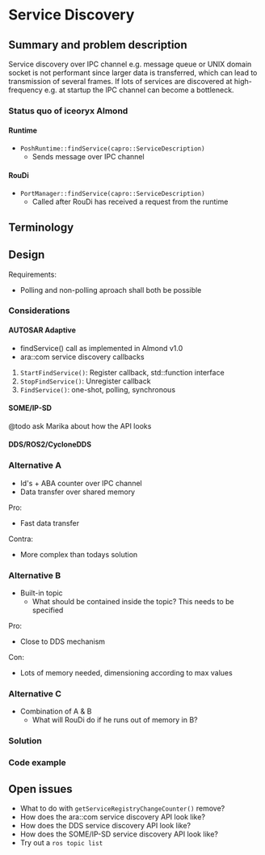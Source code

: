 # Service Discovery

## Summary and problem description

Service discovery over IPC channel e.g. message queue or UNIX domain socket is not performant since larger data is transferred, which can lead to transmission of several frames. If lots of services are discovered at high-frequency e.g. at startup the IPC channel can become a bottleneck.

### Status quo of iceoryx Almond

#### Runtime

* `PoshRuntime::findService(capro::ServiceDescription)`
  * Sends message over IPC channel

#### RouDi

* `PortManager::findService(capro::ServiceDescription)`
  * Called after RouDi has received a request from the runtime

## Terminology

## Design

Requirements:

* Polling and non-polling aproach shall both be possible

### Considerations

#### AUTOSAR Adaptive

* findService() call as implemented in Almond v1.0
* ara::com service discovery callbacks

1. `StartFindService()`: Register callback, std::function interface
1. `StopFindService()`: Unregister callback
1. `FindService()`: one-shot, polling, synchronous

#### SOME/IP-SD

@todo ask Marika about how the API looks

#### DDS/ROS2/CycloneDDS

### Alternative A

* Id's + ABA counter over IPC channel
* Data transfer over shared memory

Pro:

* Fast data transfer

Contra:

* More complex than todays solution

### Alternative B

* Built-in topic
  * What should be contained inside the topic? This needs to be specified

Pro:

* Close to DDS mechanism

Con:

* Lots of memory needed, dimensioning according to max values

### Alternative C

* Combination of A & B
  * What will RouDi do if he runs out of memory in B?

### Solution

### Code example

## Open issues

* What to do with `getServiceRegistryChangeCounter()` remove?
* How does the ara::com service discovery API look like?
* How does the DDS service discovery API look like?
* How does the SOME/IP-SD service discovery API look like?
* Try out a `ros topic list`
